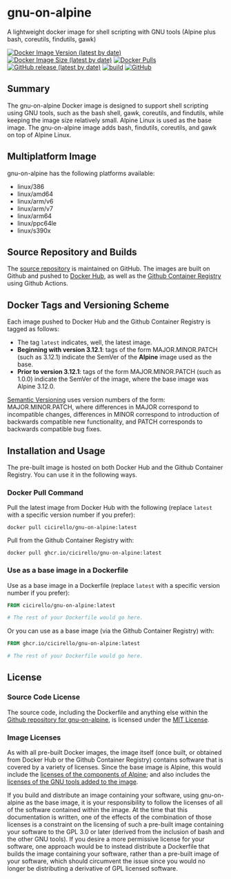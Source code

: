 # gnu-on-alpine
A lightweight docker image for shell scripting with GNU tools (Alpine plus bash, coreutils, findutils, gawk)

[![Docker Image Version (latest by date)](https://img.shields.io/docker/v/cicirello/gnu-on-alpine?label=Docker%20Hub&logo=docker)](https://hub.docker.com/r/cicirello/gnu-on-alpine)
[![Docker Image Size (latest by date)](https://img.shields.io/docker/image-size/cicirello/gnu-on-alpine?logo=docker)](https://hub.docker.com/r/cicirello/gnu-on-alpine)
[![Docker Pulls](https://img.shields.io/docker/pulls/cicirello/gnu-on-alpine?logo=docker)](https://hub.docker.com/r/cicirello/gnu-on-alpine)
[![GitHub release (latest by date)](https://img.shields.io/github/v/release/cicirello/gnu-on-alpine?logo=github)](https://github.com/cicirello/gnu-on-alpine/releases)
[![build](https://github.com/cicirello/gnu-on-alpine/workflows/build/badge.svg)](https://github.com/cicirello/gnu-on-alpine/actions?query=workflow%3Abuild)
[![GitHub](https://img.shields.io/github/license/cicirello/gnu-on-alpine)](https://github.com/cicirello/gnu-on-alpine/blob/master/LICENSE)

## Summary
The gnu-on-alpine Docker image is designed
to support shell scripting using GNU tools,
such as the bash shell, gawk, coreutils, and
findutils, while keeping the image size relatively 
small. Alpine Linux is used as the base 
image. The gnu-on-alpine image adds 
bash, findutils, coreutils, and gawk on top 
of Alpine Linux.

## Multiplatform Image

gnu-on-alpine has the following platforms available:
* linux/386
* linux/amd64
* linux/arm/v6
* linux/arm/v7
* linux/arm64
* linux/ppc64le
* linux/s390x

## Source Repository and Builds

The [source repository](https://github.com/cicirello/gnu-on-alpine) is maintained on GitHub.  The images are built on Github and pushed to [Docker Hub](https://hub.docker.com/r/cicirello/gnu-on-alpine), as well as the [Github Container Registry](https://github.com/cicirello?ecosystem=container&tab=packages) using Github Actions.


## Docker Tags and Versioning Scheme

Each image pushed to Docker Hub and the Github Container Registry is tagged as follows:
* The tag `latest` indicates, well, the latest image.
* __Beginning with version 3.12.1__: tags of the form MAJOR.MINOR.PATCH (such as 3.12.1) indicate the SemVer of the __Alpine__ image used as the base.
* __Prior to version 3.12.1__: tags of the form MAJOR.MINOR.PATCH (such as 1.0.0) indicate the SemVer of the image, where the base image was Alpine 3.12.0.

[Semantic Versioning](https://semver.org/) uses version numbers 
of the form: MAJOR.MINOR.PATCH, where differences in 
MAJOR correspond to incompatible changes, differences in MINOR 
correspond to introduction of backwards compatible new functionality, 
and PATCH corresponds to backwards compatible bug fixes.


## Installation and Usage

The pre-built image is hosted on both Docker Hub and the Github Container Registry. You can use it in the following ways.

### Docker Pull Command

Pull the latest image from Docker Hub with the following (replace `latest` with 
a specific version number if you prefer):

```
docker pull cicirello/gnu-on-alpine:latest
```

Pull from the Github Container Registry with:

```
docker pull ghcr.io/cicirello/gnu-on-alpine:latest
```


### Use as a base image in a Dockerfile

Use as a base image in a Dockerfile (replace `latest` with 
a specific version number if you prefer):

```Dockerfile
FROM cicirello/gnu-on-alpine:latest

# The rest of your Dockerfile would go here.
```

Or you can use as a base image (via the Github Container Registry) with:

```Dockerfile
FROM ghcr.io/cicirello/gnu-on-alpine:latest

# The rest of your Dockerfile would go here.
```

## License
### Source Code License
The source code, including the Dockerfile and anything
else within the [Github repository for gnu-on-alpine](https://github.com/cicirello/gnu-on-alpine), is licensed under the
[MIT License](https://github.com/cicirello/gnu-on-alpine/blob/master/LICENSE).

### Image Licenses
As with all pre-built Docker images, the image itself (once built, or obtained from
Docker Hub or the Github Container Registry) contains software that is covered by a
variety of licenses. Since the base image is Alpine, this would include
the [licenses of the components of Alpine](https://pkgs.alpinelinux.org/);
and also includes the [licenses of the GNU tools added to the image](https://www.gnu.org/licenses/gpl-3.0.en.html).  

If you build and distribute an image containing your software, 
using gnu-on-alpine as the base image, it
is your responsibility to follow the licenses of all of the
software contained within the image.  At the time that this documentation
is written, one of the effects of the combination of those licenses is
a constraint on the licensing of such a pre-built image containing 
your software to the GPL 3.0 or later (derived from the inclusion of bash 
and the other GNU tools).  If you desire a more permissive license
for your software, one approach would be to instead distribute a
Dockerfile that builds the image containing your software, 
rather than a pre-built image of your software, which should circumvent the
issue since you would no longer be distributing a derivative of 
GPL licensed software.

